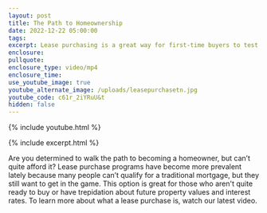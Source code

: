 ```yaml
---
layout: post
title: The Path to Homeownership
date: 2022-12-22 05:00:00
tags:
excerpt: Lease purchasing is a great way for first-time buyers to test the water.
enclosure:
pullquote:
enclosure_type: video/mp4
enclosure_time:
use_youtube_image: true
youtube_alternate_image: /uploads/leasepurchasetn.jpg
youtube_code: c61r_2iYRuU&t
hidden: false
---
```

{% include youtube.html %}

{% include excerpt.html %}

Are you determined to walk the path to becoming a homeowner, but can’t quite afford it? Lease purchase programs have become more prevalent lately because many people can’t qualify for a traditional mortgage, but they still want to get in the game. This option is great for those who aren't quite ready to buy or have trepidation about future property values and interest rates. To learn more about what a lease purchase is, watch our latest video.